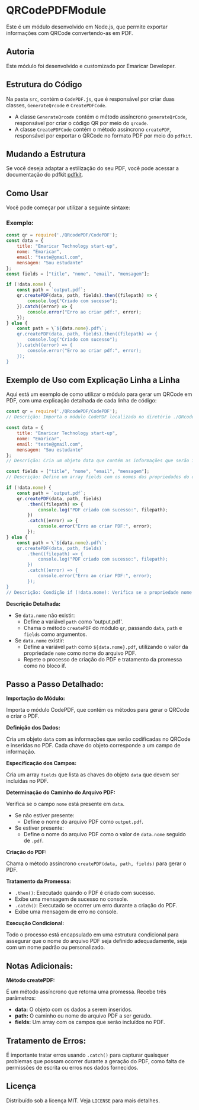 
# QRCodePDFModule

Este é um módulo desenvolvido em Node.js, que permite exportar informações com QRCode convertendo-as em PDF.

## Autoria

Este módulo foi desenvolvido e customizado por Emaricar Developer.

## Estrutura do Código

Na pasta `src`, contém o `CodePDF.js`, que é responsável por criar duas classes, `GenerateQrcode` e `CreatePDFCode`.

- A classe `GenerateQrcode` contém o método assíncrono `generateQrCode`, responsável por criar o código QR por meio do `qrcode`.
- A classe `CreatePDFCode` contém o método assíncrono `createPDF`, responsável por exportar o QRCode no formato PDF por meio do `pdfkit`.

## Mudando a Estrutura

Se você deseja adaptar a estilização do seu PDF, você pode acessar a documentação do pdfkit [pdfkit](https://www.npmjs.com/package/pdfkit).

## Como Usar

Você pode começar por utilizar a seguinte sintaxe:

### Exemplo:

```javascript
const qr = require('./QRcodePDF/CodePDF');
const data = {
    title: "Emaricar Technology start-up",
    nome: "Emaricar",
    email: "teste@gmail.com",
    mensagem: "Sou estudante"
};
const fields = ["title", "nome", "email", "mensagem"];

if (!data.nome) {
    const path = `output.pdf`;
    qr.createPDF(data, path, fields).then((filepath) => {
        console.log("Criado com sucesso");
    }).catch((error) => {
        console.error("Erro ao criar pdf:", error);
    });
} else {
    const path = \`${data.nome}.pdf\`;
    qr.createPDF(data, path, fields).then((filepath) => {
        console.log("Criado com sucesso");
    }).catch((error) => {
        console.error("Erro ao criar pdf:", error);
    });
}
```

## Exemplo de Uso com Explicação Linha a Linha

Aqui está um exemplo de como utilizar o módulo para gerar um QRCode em PDF, com uma explicação detalhada de cada linha de código:

```javascript
const qr = require('./QRcodePDF/CodePDF');
// Descrição: Importa o módulo CodePDF localizado no diretório ./QRcodePDF/. Este módulo contém as classes e métodos necessários para gerar o QRCode e criar o PDF.
```

```javascript
const data = {
    title: "Emaricar Technology start-up",
    nome: "Emaricar",
    email: "teste@gmail.com",
    mensagem: "Sou estudante"
};
// Descrição: Cria um objeto data que contém as informações que serão incluídas no QRCode e no PDF. Cada propriedade do objeto representa um campo de dados.
```

```javascript
const fields = ["title", "nome", "email", "mensagem"];
// Descrição: Define um array fields com os nomes das propriedades do objeto data que serão utilizadas no PDF. Isso permite que o método createPDF saiba quais campos incluir no documento.
```

```javascript
if (!data.nome) {
    const path = `output.pdf`;
    qr.createPDF(data, path, fields)
        .then((filepath) => {
            console.log("PDF criado com sucesso:", filepath);
        })
        .catch((error) => {
            console.error("Erro ao criar PDF:", error);
        });
} else {
    const path = \`${data.nome}.pdf\`;
    qr.createPDF(data, path, fields)
        .then((filepath) => {
            console.log("PDF criado com sucesso:", filepath);
        })
        .catch((error) => {
            console.error("Erro ao criar PDF:", error);
        });
}
// Descrição: Condição if (!data.nome): Verifica se a propriedade nome está vazia ou não foi definida.
```

**Descrição Detalhada:**
- Se `data.nome` não existir:
  - Define a variável `path` como 'output.pdf'.
  - Chama o método `createPDF` do módulo `qr`, passando `data`, `path` e `fields` como argumentos.
- Se `data.nome` existir:
  - Define a variável `path` como `${data.nome}.pdf`, utilizando o valor da propriedade `nome` como nome do arquivo PDF.
  - Repete o processo de criação do PDF e tratamento da promessa como no bloco if.

## Passo a Passo Detalhado:

**Importação do Módulo:**

Importa o módulo CodePDF, que contém os métodos para gerar o QRCode e criar o PDF.

**Definição dos Dados:**

Cria um objeto `data` com as informações que serão codificadas no QRCode e inseridas no PDF. Cada chave do objeto corresponde a um campo de informação.

**Especificação dos Campos:**

Cria um array `fields` que lista as chaves do objeto `data` que devem ser incluídas no PDF.

**Determinação do Caminho do Arquivo PDF:**

Verifica se o campo `nome` está presente em `data`.
- Se não estiver presente:
  - Define o nome do arquivo PDF como `output.pdf`.
- Se estiver presente:
  - Define o nome do arquivo PDF como o valor de `data.nome` seguido de `.pdf`.

**Criação do PDF:**

Chama o método assíncrono `createPDF(data, path, fields)` para gerar o PDF.

**Tratamento da Promessa:**
- `.then()`: Executado quando o PDF é criado com sucesso.
- Exibe uma mensagem de sucesso no console.
- `.catch()`: Executado se ocorrer um erro durante a criação do PDF.
- Exibe uma mensagem de erro no console.

**Execução Condicional:**

Todo o processo está encapsulado em uma estrutura condicional para assegurar que o nome do arquivo PDF seja definido adequadamente, seja com um nome padrão ou personalizado.

## Notas Adicionais:

**Método createPDF:**

É um método assíncrono que retorna uma promessa. Recebe três parâmetros:
- **data:** O objeto com os dados a serem inseridos.
- **path:** O caminho ou nome do arquivo PDF a ser gerado.
- **fields:** Um array com os campos que serão incluídos no PDF.

## Tratamento de Erros:

É importante tratar erros usando `.catch()` para capturar quaisquer problemas que possam ocorrer durante a geração do PDF, como falta de permissões de escrita ou erros nos dados fornecidos.

## Licença

Distribuído sob a licença MIT. Veja `LICENSE` para mais detalhes.
